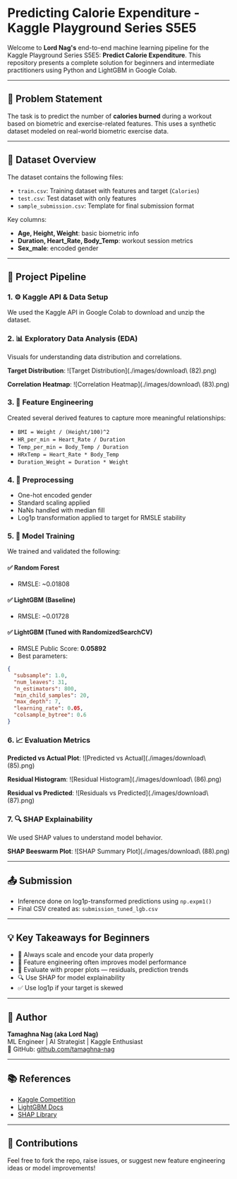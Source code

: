 # Predicting Calorie Expenditure - Kaggle Playground Series S5E5

Welcome to **Lord Nag's** end-to-end machine learning pipeline for the Kaggle Playground Series S5E5: **Predict Calorie Expenditure**. This repository presents a complete solution for beginners and intermediate practitioners using Python and LightGBM in Google Colab.

---

## 📌 Problem Statement
The task is to predict the number of **calories burned** during a workout based on biometric and exercise-related features. This uses a synthetic dataset modeled on real-world biometric exercise data.

---

## 📁 Dataset Overview
The dataset contains the following files:
- `train.csv`: Training dataset with features and target (`Calories`)
- `test.csv`: Test dataset with only features
- `sample_submission.csv`: Template for final submission format

Key columns:
- **Age, Height, Weight**: basic biometric info
- **Duration, Heart_Rate, Body_Temp**: workout session metrics
- **Sex_male**: encoded gender

---

## 🚀 Project Pipeline

### 1. ⚙️ Kaggle API & Data Setup
We used the Kaggle API in Google Colab to download and unzip the dataset.

### 2. 📊 Exploratory Data Analysis (EDA)
Visuals for understanding data distribution and correlations.

**Target Distribution**:
![Target Distribution](./images/download\ (82).png)

**Correlation Heatmap**:
![Correlation Heatmap](./images/download\ (83).png)

### 3. 🧠 Feature Engineering
Created several derived features to capture more meaningful relationships:
- `BMI = Weight / (Height/100)^2`
- `HR_per_min = Heart_Rate / Duration`
- `Temp_per_min = Body_Temp / Duration`
- `HRxTemp = Heart_Rate * Body_Temp`
- `Duration_Weight = Duration * Weight`

### 4. 🧼 Preprocessing
- One-hot encoded gender
- Standard scaling applied
- NaNs handled with median fill
- Log1p transformation applied to target for RMSLE stability

### 5. 🌲 Model Training
We trained and validated the following:

#### ✅ Random Forest
- RMSLE: ~0.01808

#### ✅ LightGBM (Baseline)
- RMSLE: ~0.01728

#### ✅ LightGBM (Tuned with RandomizedSearchCV)
- RMSLE Public Score: **0.05892**
- Best parameters:
```json
{
  "subsample": 1.0,
  "num_leaves": 31,
  "n_estimators": 800,
  "min_child_samples": 20,
  "max_depth": 7,
  "learning_rate": 0.05,
  "colsample_bytree": 0.6
}
```

### 6. 📈 Evaluation Metrics

**Predicted vs Actual Plot**:
![Predicted vs Actual](./images/download\ (85).png)

**Residual Histogram**:
![Residual Histogram](./images/download\ (86).png)

**Residual vs Predicted**:
![Residuals vs Predicted](./images/download\ (87).png)

### 7. 🔍 SHAP Explainability
We used SHAP values to understand model behavior.

**SHAP Beeswarm Plot**:
![SHAP Summary Plot](./images/download\ (88).png)

---

## 📤 Submission
- Inference done on log1p-transformed predictions using `np.expm1()`
- Final CSV created as: `submission_tuned_lgb.csv`

---

## 💡 Key Takeaways for Beginners
- 🔄 Always scale and encode your data properly
- 🧱 Feature engineering often improves model performance
- 🧪 Evaluate with proper plots — residuals, prediction trends
- 🔍 Use SHAP for model explainability
- ✅ Use log1p if your target is skewed

---

## 📜 Author
**Tamaghna Nag (aka Lord Nag)**  
ML Engineer | AI Strategist | Kaggle Enthusiast  
🔗 GitHub: [github.com/tamaghna-nag](https://github.com/tamaghna-nag)

---

## 📚 References
- [Kaggle Competition](https://www.kaggle.com/competitions/playground-series-s5e5)
- [LightGBM Docs](https://lightgbm.readthedocs.io)
- [SHAP Library](https://shap.readthedocs.io)

---

## 🤝 Contributions
Feel free to fork the repo, raise issues, or suggest new feature engineering ideas or model improvements!
